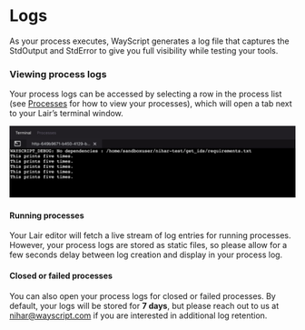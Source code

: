 # Logs

As your process executes, WayScript generates a log file that captures the StdOutput and StdError to give you full visibility while testing your tools.

### Viewing process logs

Your process logs can be accessed by selecting a row in the process list (see [Processes](processes.md) for how to view your processes), which will open a tab next to your Lair’s terminal window.

![](<../.gitbook/assets/Screen Shot 2021-09-14 at 3.00.00 PM.png>)

#### **Running processes**

Your Lair editor will fetch a live stream of log entries for running processes. However, your process logs are stored as static files, so please allow for a few seconds delay between log creation and display in your process log.

#### **Closed or failed processes**

You can also open your process logs for closed or failed processes. By default, your logs will be stored for **7 days**, but please reach out to us at nihar@wayscript.com if you are interested in additional log retention.
